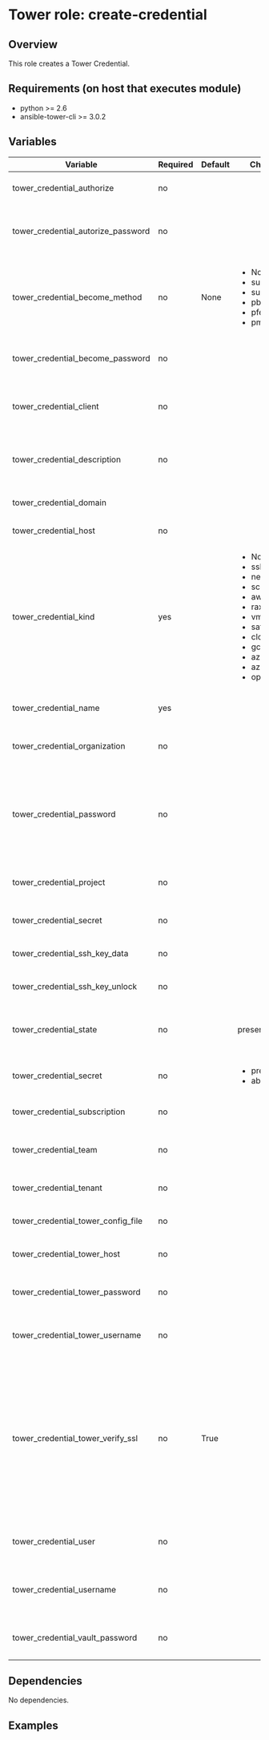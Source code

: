 # Tower role: create-credential

## Overview

This role creates a Tower Credential.

## Requirements (on host that executes module)


- python >= 2.6
- ansible-tower-cli >= 3.0.2

## Variables

|Variable|Required|Default|Choices|Example|Description|
|--------|--------|-------|-------|-----------|---|
|tower_credential_authorize|no||||Should use authroize for net type.|
|tower_credential_autorize_password|no||||Password for net credentials that require authroize.|
|tower_credential_become_method|no|None|<ul><li>None</li><li>sudo</li><li>su</li><li>pbrun</li><li>pfexec</li><li>pmrun</li>||Become method to Use for privledge escalation.|
|tower_credential_become_password|no||||Become password. Use ASK for prompting.|
|tower_credential_client|no||||Client or application ID for azure_rm type.|
|tower_credential_description|no||||The description to use for the credential.|
|tower_credential_domain|||||Domain for openstack type.|
|tower_credential_host|no||||Host for this credential.|
|tower_credential_kind|yes||<ul><li>None</li><li>ssh</li><li>net</li><li>scm</li><li>aws</li><li>rax</li><li>vmware</li><li>satellite6</li><li>cloudforms</li><li>gce</li><li>azure</li><li>azure_rm</li><li>openstack</li>||Type of credential being added.|
|tower_credential_name|yes||||The name to use for the credential.|
|tower_credential_organization|no||||Organization that should own the credential.|
|tower_credential_password|no||||Password for this credential. Use ASK for prompting. secret_key for AWS. api_key for RAX.|
|tower_credential_project|no||||Project that should for this credential.|
|tower_credential_secret|no||||Secret token for azure_rm type.|
|tower_credential_ssh_key_data|no||||SPath to SSH private key.|
|tower_credential_ssh_key_unlock|no||||Secret token for azure_rm type.|
|tower_credential_state|no||present||Unlock password for ssh_key. Use ASK for prompting.|
|tower_credential_secret|no||<ul><li>present</li><li>absent</li>||Desired state of the resource.|
|tower_credential_subscription|no||||Secret token for azure_rm type.|
|tower_credential_team|no||||Team that should own this credential.|
|tower_credential_tenant|no||||Tenant ID for azure_rm type.|
|tower_credential_tower_config_file|no||||Path to the Tower config file.|
|tower_credential_tower_host|no||||URL to your Tower instance.|
|tower_credential_tower_password|no||||Password for your Tower instance.|
|tower_credential_tower_username|no||||Username for your Tower instance.|
|tower_credential_tower_verify_ssl|no|True|||Dis/allow insecure connections to Tower. If no, SSL certificates will not be validated. This should only be used on personally controlled sites using self-signed certificates.|
|tower_credential_user|no||||User that should own this credential.|
|tower_credential_username|no||||Username for this credential. access_key for AWS.|
|tower_credential_vault_password|no||||Valut password. Use ASK for prompting.|





## Dependencies

No dependencies.

## Examples
